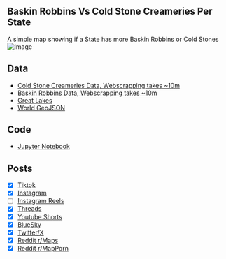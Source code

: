 ## Baskin Robbins Vs Cold Stone Creameries Per State
A simple map showing if a State has more Baskin Robbins or Cold Stones
![Image](https://drive.google.com/uc?export=view&id=)

## Data
* [Cold Stone Creameries Data, Webscrapping takes ~10m](../../restaurants/Cold_Stones_Per_State/)
* [Baskin Robbins Data, Webscrapping takes ~10m](../../restaurants/Baskin_Robbins_Per_State/)
* [Great Lakes](https://usicecenter.gov/Products/GreatLakesData)
* [World GeoJSON](https://public.opendatasoft.com/explore/dataset/world-administrative-boundaries/export/?flg=en-us)

## Code
* [Jupyter Notebook](FormatData.ipynb)

## Posts
- [x] [Tiktok](https://youtube.com/shorts/cjBAg8wSWLg)
- [x] [Instagram](https://www.instagram.com/p/DGEFx1RSnbx/)
- [ ] [Instagram Reels]()
- [x] [Threads](https://www.threads.net/@vinemapper)
- [x] [Youtube Shorts](https://youtube.com/shorts/cjBAg8wSWLg)
- [x] [BlueSky](https://bsky.app/profile/vinemapper.bsky.social/post/3li5uku54ms2q)
- [x] [Twitter/X](https://x.com/VineMapper/status/1890473375316779245)
- [x] [Reddit r/Maps](https://www.reddit.com/r/Maps/comments/1iphsc7/baskin_robbins_vs_cold_stone/)
- [x] [Reddit r/MapPorn](https://www.reddit.com/r/MapPorn/comments/1iphs9y/baskin_robbins_vs_cold_stone/)
